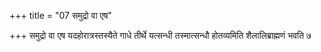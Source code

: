 +++
title = "07 समुद्रो वा एष"

+++
समुद्रो वा एष यदहोरात्रस्तस्यैते गाधे तीर्थे यत्सन्धी तस्मात्सन्धौ होतव्यमिति शैलालिब्राह्मणं भवति ७
